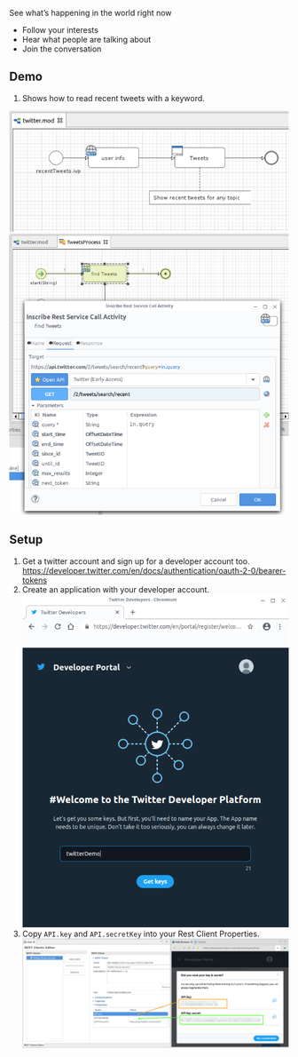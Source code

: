 See what’s happening in the world right now

- Follow your interests
- Hear what people are talking about
- Join the conversation

## Demo

1. Shows how to read recent tweets with a keyword.

![read-tweets](doc/img/demo_readTweets.png)
![recent-tweets](doc/img/demo_tweetQuery.png)


## Setup

1. Get a twitter account and sign up for a developer account too.
https://developer.twitter.com/en/docs/authentication/oauth-2-0/bearer-tokens
2. Create an application with your developer account.
![create-app](doc/img/twitterDev_createApp.png)
3. Copy `API.key` and `API.secretKey` into your Rest Client Properties.
![save-keys](doc/img/twitterDev_copyKeys.png)
